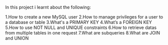 In this project i learnt about the following:

1.How to create a new MySQL user
2.How to manage privileges for a user to a database or table
3.What's a PRIMARY KEY
4.What’s a FOREIGN KEY
5.How to use NOT NULL and UNIQUE constraints
6.How to retrieve datas from multiple tables in one request
7.What are subqueries
8.What are JOIN and UNION
